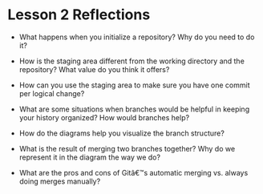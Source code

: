Lesson 2 Reflections
=======================

- What happens when you initialize a repository? Why do you need to do it?

	
- How is the staging area different from the working directory and the repository? What value do you think it offers?

- How can you use the staging area to make sure you have one commit per logical change?

- What are some situations when branches would be helpful in keeping your history organized? How would branches help?

- How do the diagrams help you visualize the branch structure?

- What is the result of merging two branches together? Why do we represent it in the diagram the way we do?

- What are the pros and cons of Gitâ€™s automatic merging vs. always doing merges manually?